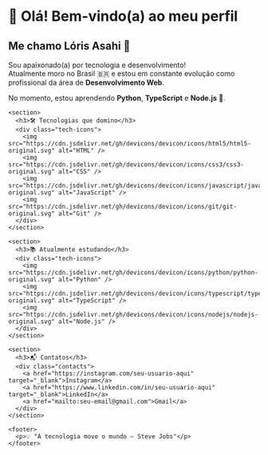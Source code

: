 <!DOCTYPE html>
<html lang="pt-BR">
<head>
  <meta charset="UTF-8" />
  <meta name="viewport" content="width=device-width, initial-scale=1.0"/>
  <title>Lóris Asahi | Portfólio</title>
  <link rel="stylesheet" href="style.css" />
</head>
<body>
  <main class="container">
    <h1>👋 Olá! Bem-vindo(a) ao meu perfil</h1>
    <h2>Me chamo <span class="highlight">Lóris Asahi 🌸</span></h2>
    <p>
      Sou apaixonado(a) por tecnologia e desenvolvimento!<br />
      Atualmente moro no Brasil 🇧🇷 e estou em constante evolução como profissional da área de <strong>Desenvolvimento Web</strong>.
    </p>
    <p>
      No momento, estou aprendendo <strong>Python</strong>, <strong>TypeScript</strong> e <strong>Node.js</strong> 🚀.
    </p>

    <section>
      <h3>🛠️ Tecnologias que domino</h3>
      <div class="tech-icons">
        <img src="https://cdn.jsdelivr.net/gh/devicons/devicon/icons/html5/html5-original.svg" alt="HTML" />
        <img src="https://cdn.jsdelivr.net/gh/devicons/devicon/icons/css3/css3-original.svg" alt="CSS" />
        <img src="https://cdn.jsdelivr.net/gh/devicons/devicon/icons/javascript/javascript-original.svg" alt="JavaScript" />
        <img src="https://cdn.jsdelivr.net/gh/devicons/devicon/icons/git/git-original.svg" alt="Git" />
      </div>
    </section>

    <section>
      <h3>📚 Atualmente estudando</h3>
      <div class="tech-icons">
        <img src="https://cdn.jsdelivr.net/gh/devicons/devicon/icons/python/python-original.svg" alt="Python" />
        <img src="https://cdn.jsdelivr.net/gh/devicons/devicon/icons/typescript/typescript-original.svg" alt="TypeScript" />
        <img src="https://cdn.jsdelivr.net/gh/devicons/devicon/icons/nodejs/nodejs-original.svg" alt="Node.js" />
      </div>
    </section>

    <section>
      <h3>📬 Contatos</h3>
      <div class="contacts">
        <a href="https://instagram.com/seu-usuario-aqui" target="_blank">Instagram</a>
        <a href="https://www.linkedin.com/in/seu-usuario-aqui" target="_blank">LinkedIn</a>
        <a href="mailto:seu-email@gmail.com">Gmail</a>
      </div>
    </section>

    <footer>
      <p>💡 "A tecnologia move o mundo — Steve Jobs"</p>
    </footer>
  </main>
</body>
</html>
